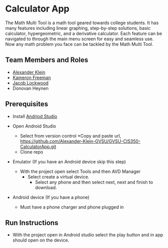# Calculator App

The Math Multi Tool is a math tool geared towards college students. It has many features including linear graphing, step-by-step solutions, basic calculator, hypergeometric, and a derivative calculator. Each feature can be navigated to through the main menu screen for easy and seamless use. Now any math problem you face can be tackled by the Math Multi Tool. 

## Team Members and Roles

* [Alexander Klein](https://github.com/Alexander-Klein-GVSU/CIS350-HW2-Klein)
* [Kameron Freeman](https://github.com/Freeman6523/CIS350-HW2-Freeman)
* [Jacob Lockwood](https://github.com/Lockwood0309/CIS350-HW2-Lockwood)
* Donovan Heynen

## Prerequisites
* Install [Andriod Studio](https://developer.android.com/studio)
* Open Android Studio
	* Select from version control
		*Copy and paste url, https://github.com/Alexander-Klein-GVSU/GVSU-CIS350-CalculatorApp.git
	* Clone repo

* Emulator (If you have an Android device skip this step)
	* With the project open select Tools and then AVD Manager
		* Select create a virtual device.
			* Select any phone and then select next, next and finish to download.

* Android device (If you have a phone)
	* Must have a phone charger and phone plugged in
## Run Instructions

* With the project open in Android studio select the play button and in app should open on the device. 

